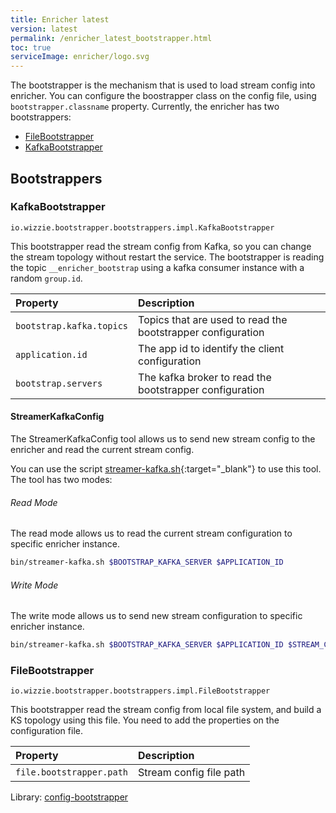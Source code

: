 ```yaml
---
title: Enricher latest
version: latest
permalink: /enricher_latest_bootstrapper.html
toc: true
serviceImage: enricher/logo.svg
---
```


The bootstrapper is the mechanism that is used to load stream config into enricher. You can configure the boostrapper class on the config file, using `bootstrapper.classname` property. Currently, the enricher has two bootstrappers:

* [FileBootstrapper](/enricher_{{page.version}}_bootstrapper.html#filebootstrapper)
* [KafkaBootstrapper](/enricher_{{page.version}}_bootstrapper.html#kafkabootstrapper)

## Bootstrappers

### KafkaBootstrapper

`io.wizzie.bootstrapper.bootstrappers.impl.KafkaBootstrapper`

This bootstrapper read the stream config from Kafka, so you can change the stream topology without restart the service. The bootstrapper is reading the topic `__enricher_bootstrap` using a kafka consumer instance with a random `group.id`.

| Property     | Description     |
| :------------- | :-------------  |
| `bootstrap.kafka.topics`      | Topics that are used to read the bootstrapper configuration      |
| `application.id`      | The app id to identify the client configuration      |
| `bootstrap.servers`      | The kafka broker to read the bootstrapper configuration      |

#### StreamerKafkaConfig

The StreamerKafkaConfig tool allows us to send new stream config to the enricher and read the current stream config.

You can use the script [streamer-kafka.sh](https://github.com/wizzie-io/enricher/blob/master/bin/streamer-kafka.sh){:target="_blank"} to use this tool. The tool has two modes:

###### Read Mode

The read mode allows us to read the current stream configuration to specific enricher instance.

```bash
bin/streamer-kafka.sh $BOOTSTRAP_KAFKA_SERVER $APPLICATION_ID
```

###### Write Mode

The write mode allows us to send new stream configuration to specific enricher instance.

```bash
bin/streamer-kafka.sh $BOOTSTRAP_KAFKA_SERVER $APPLICATION_ID $STREAM_CONFIG_FILE
```

### FileBootstrapper

`io.wizzie.bootstrapper.bootstrappers.impl.FileBootstrapper`

This bootstrapper read the stream config from local file system, and build a KS topology using this file. You need to add the properties on the configuration file.

| Property     | Description     |
| :------------- | :-------------  |
| `file.bootstrapper.path`      | Stream config file path      |

Library: [config-bootstrapper](https://github.com/wizzie-io/config-bootstrapper)
